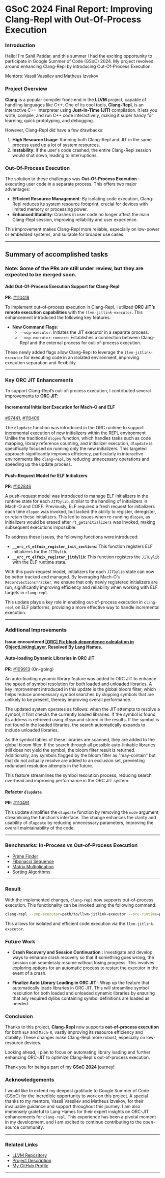 
# **GSoC 2024 Final Report: Improving Clang-Repl with Out-Of-Process Execution**

### **Introduction**

Hello! I'm Sahil Patidar, and this summer I had the exciting opportunity to
participate in Google Summer of Code (GSoC) 2024. My project revolved around
enhancing Clang-Repl by introducing Out-Of-Process Execution.

Mentors: Vassil Vassilev and Matheus Izvekov

### **Project Overview**

**Clang** is a popular compiler front-end in the **LLVM** project, capable of handling languages like C++. One of its cool tools, **Clang-Repl**, is an interactive C++ interpreter using **Just-In-Time (JIT)** compilation. It lets you write, compile, and run C++ code interactively, making it super handy for learning, quick prototyping, and debugging.

However, Clang-Repl did have a few drawbacks:

1. **High Resource Usage**: Running both Clang-Repl and JIT in the same process used up a lot of system resources.
2. **Instability**: If the user's code crashed, the entire Clang-Repl session would shut down, leading to interruptions.

### **Out-Of-Process Execution**

The solution to these challenges was **Out-Of-Process Execution**—executing user code
in a separate process. This offers two major advantages:

- **Efficient Resource Management**: By isolating code execution, Clang-Repl reduces
  its system resource footprint, crucial for devices with limited memory or processing
  power.
- **Enhanced Stability**: Crashes in user code no longer affect the main Clang-Repl
  session, improving reliability and user experience.

This improvement makes Clang-Repl more reliable, especially on low-power or embedded
systems, and suitable for broader use cases.

---

## **Summary of accomplished tasks**

### **Note: Some of the PRs are still under review, but they are expected to be merged soon.**

#### **Add Out-Of-Process Execution Support for Clang-Repl**  
**PR**: [#110418](https://github.com/llvm/llvm-project/pull/110418)

To implement out-of-process execution in Clang-Repl, I utilized **ORC JIT’s remote execution capabilities** with the `llvm-jitlink-executor`. This enhancement introduced the following key features:

- **New Command Flags**:
  - `--oop-executor`: Initiates the JIT executor in a separate process.
  - `--oop-executor-connect`: Establishes a connection between Clang-Repl and the external process for out-of-process execution.

These newly added flags allow Clang-Repl to leverage the `llvm-jitlink-executor` for executing code in an isolated environment, improving execution separation and flexibility.

---

### **Key ORC JIT Enhancements**

To support Clang-Repl’s out-of-process execution, I contributed several improvements to **ORC JIT**:

#### **Incremental Initializer Execution for Mach-O and ELF**  
[#97441](https://github.com/llvm/llvm-project/pull/97441), [#110406](https://github.com/llvm/llvm-project/pull/110406)

The `dlupdate` function was introduced in the ORC runtime to support incremental execution of new initializers within the REPL environment. Unlike the traditional `dlopen` function, which handles tasks such as code mapping, library reference counting, and initializer execution, `dlupdate` is specifically focused on running only the new initializers. This targeted approach significantly improves efficiency, particularly in interactive environments like `clang-repl`, by reducing unnecessary operations and speeding up the update process.

#### **Push-Request Model for ELF Initializers**  
**PR**: [#102846](https://github.com/llvm/llvm-project/pull/102846)

A push-request model was introduced to manage ELF initializers in the runtime state for each `JITDylib`, similar to the handling of initializers in Mach-O and COFF. Previously, ELF required a fresh request for initializers each time `dlopen` was invoked, but lacked the ability to register, deregister, or retain these initializers. This led to issues when re-running `dlopen`, as initializers would be erased after `rt_getInitializers` was invoked, making subsequent executions impossible.

To address these issues, the following functions were introduced:

- **`__orc_rt_elfnix_register_init_sections`**: This function registers ELF initializers for the `JITDylib`.
- **`__orc_rt_elfnix_register_jitdylib`**: This function registers the `JITDylib` with the ELF runtime state.

With this push-request model, initializers for each `JITDylib` state can now be better tracked and managed. By leveraging Mach-O’s `RecordSectionsTracker`, we ensure that only newly registered initializers are run, significantly improving efficiency and reliability when working with ELF targets in `clang-repl`.

This update plays a key role in enabling out-of-process execution in `clang-repl` on ELF platforms, providing a more effective way to handle incremental execution.

---

### **Additional Improvements**

#### **Issue encountered [[ORC] Fix block dependence calculation in ObjectLinkingLayer.](https://github.com/llvm/llvm-project/commit/896dd322afcc1cf5dc4fa7375dedd55b59001eb4) Resolved By Lang Hames.**

#### **Auto-loading Dynamic Libraries in ORC JIT**  
**PR**: [#109913](https://github.com/llvm/llvm-project/pull/109913) (On-going)

An auto-loading dynamic library feature was added to ORC JIT to enhance the speed of symbol resolution for both loaded and unloaded libraries. A key improvement introduced in this update is the global bloom filter, which helps reduce unnecessary symbol searches by skipping symbols that are unlikely to be present, thereby improving overall performance. 

The updated system operates as follows: when the JIT attempts to resolve a symbol, it first checks the currently loaded libraries. If the symbol is found, its address is retrieved using `dlsym` and stored in the results. If the symbol is not found in the loaded libraries, the search automatically expands to include unloaded libraries.

As the symbol tables of these libraries are scanned, they are added to the global bloom filter. If the search through all possible auto-linkable libraries still does not yield the symbol, the bloom filter result is returned. Additionally, any symbols flagged by the bloom filter as "may-contain" but that do not actually resolve are added to an exclusion set, preventing redundant resolution attempts in the future.

This feature streamlines the symbol resolution process, reducing search overhead and improving performance in the ORC JIT system.


#### **Refactor `dlupdate`**  
**PR**: [#110491](https://github.com/llvm/llvm-project/pull/110491)

This update simplifies the `dlupdate` function by removing the `mode` argument, streamlining the function's interface. The change enhances the clarity and usability of `dlupdate` by reducing unnecessary parameters, improving the overall maintainability of the code.


---

### **Benchmarks: In-Process vs Out-of-Process Execution**

- [Prime Finder](https://gist.github.com/SahilPatidar/4870bf9968b1b0cb3dabcff7281e6135)
- [Fibonacci Sequence](https://gist.github.com/SahilPatidar/2191963e59feb7dfa1314509340f95a1)
- [Matrix Multiplication](https://gist.github.com/SahilPatidar/1df9e219d0f8348bd126f1e01658b3fa)
- [Sorting Algorithms](https://gist.github.com/SahilPatidar/c814634b2f863fc167b8d16b573f88ec)

---

### **Result**

With the implemented changes, `clang-repl` now supports out-of-process execution. This functionality can be invoked using the following command:

```bash
clang-repl --oop-executor=path/to/llvm-jitlink-executor --orc-runtime=path/to/liborc_rt.a
```

This allows for isolated and efficient code execution via the `llvm-jitlink-executor`.


### **Future Work**

- **Crash Recovery and Session Continuation :** 
Investigate and develop ways to enhance crash recovery so that if something goes wrong, the session can seamlessly resume without losing progress. This involves exploring options for an automatic process to restart the executor in the event of a crash.

- **Finalize Auto Library Loading in ORC JIT :**
Wrap up the feature that automatically loads libraries in ORC JIT. This will streamline symbol resolution for both loaded and unloaded dynamic libraries by ensuring that any required dylibs containing symbol definitions are loaded as needed.

### **Conclusion**

Thanks to this project, **Clang-Repl** now supports **out-of-process execution** for
both `ELF` and `Mach-O`, vastly improving its resource efficiency and stability. These
changes make Clang-Repl more robust, especially on low-resource devices.

Looking ahead, I plan to focus on automating library loading and further enhancing
ORC-JIT to optimize Clang-Repl's out-of-process execution.

Thank you for being a part of my **GSoC 2024** journey!

### **Acknowledgements**

I would like to extend my deepest gratitude to Google Summer of Code (GSoC)
for the incredible opportunity to work on this project. A special thanks to
my mentors, Vassil Vassilev and Matheus Izvekov, for their invaluable guidance
and support throughout this journey. I am also immensely grateful to Lang Hames
for their expert insights on ORC-JIT enhancements for `clang-repl`. This experience
has been a pivotal moment in my development, and I am excited to continue
contributing to the open-source community.

---

### **Related Links**

- [LLVM Repository](https://github.com/llvm/llvm-project)
- [Project Description](https://discourse.llvm.org/t/clang-out-of-process-execution-for-clang-repl/68225)
- [My GitHub Profile](https://github.com/SahilPatidar)

---
